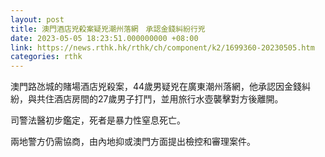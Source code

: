 ```yaml
---
layout: post
title: 澳門酒店兇殺案疑兇潮州落網　承認金錢糾紛行兇
date: 2023-05-05 18:23:51.000000000 +08:00
link: https://news.rthk.hk/rthk/ch/component/k2/1699360-20230505.htm
categories: rthk
---
```


澳門路氹城的賭場酒店兇殺案，44歲男疑兇在廣東潮州落網，他承認因金錢糾紛，與共住酒店房間的27歲男子打鬥，並用旅行水壺襲擊對方後離開。

司警法醫初步鑑定，死者是暴力性窒息死亡。

兩地警方仍需協商，由內地抑或澳門方面提出檢控和審理案件。
